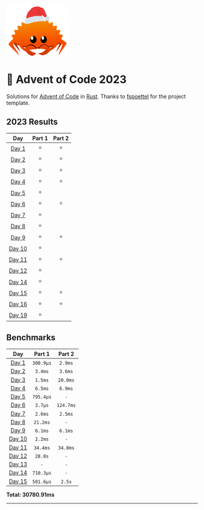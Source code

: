 <img src="./.assets/christmas_ferris.png" width="164">

# 🎄 Advent of Code 2023

Solutions for [Advent of Code](https://adventofcode.com/) in [Rust](https://www.rust-lang.org/). Thanks to [fspoettel](https://github.com/fspoettel/advent-of-code-rust) for the project template.

<!--- advent_readme_stars table --->
## 2023 Results

| Day | Part 1 | Part 2 |
| :---: | :---: | :---: |
| [Day 1](https://adventofcode.com/2023/day/1) | ⭐ | ⭐ |
| [Day 2](https://adventofcode.com/2023/day/2) | ⭐ | ⭐ |
| [Day 3](https://adventofcode.com/2023/day/3) | ⭐ | ⭐ |
| [Day 4](https://adventofcode.com/2023/day/4) | ⭐ | ⭐ |
| [Day 5](https://adventofcode.com/2023/day/5) | ⭐ |   |
| [Day 6](https://adventofcode.com/2023/day/6) | ⭐ | ⭐ |
| [Day 7](https://adventofcode.com/2023/day/7) | ⭐ |   |
| [Day 8](https://adventofcode.com/2023/day/8) | ⭐ |   |
| [Day 9](https://adventofcode.com/2023/day/9) | ⭐ | ⭐ |
| [Day 10](https://adventofcode.com/2023/day/10) | ⭐ |   |
| [Day 11](https://adventofcode.com/2023/day/11) | ⭐ | ⭐ |
| [Day 12](https://adventofcode.com/2023/day/12) | ⭐ |   |
| [Day 14](https://adventofcode.com/2023/day/14) | ⭐ |   |
| [Day 15](https://adventofcode.com/2023/day/15) | ⭐ | ⭐ |
| [Day 16](https://adventofcode.com/2023/day/16) | ⭐ | ⭐ |
| [Day 19](https://adventofcode.com/2023/day/19) | ⭐ |   |
<!--- advent_readme_stars table --->

<!--- benchmarking table --->
## Benchmarks

| Day | Part 1 | Part 2 |
| :---: | :---: | :---:  |
| [Day 1](./src/bin/01.rs) | `300.9µs` | `2.9ms` |
| [Day 2](./src/bin/02.rs) | `3.4ms` | `3.6ms` |
| [Day 3](./src/bin/03.rs) | `1.5ms` | `20.0ms` |
| [Day 4](./src/bin/04.rs) | `6.5ms` | `6.9ms` |
| [Day 5](./src/bin/05.rs) | `795.4µs` | `-` |
| [Day 6](./src/bin/06.rs) | `3.7µs` | `124.7ms` |
| [Day 7](./src/bin/07.rs) | `2.6ms` | `2.5ms` |
| [Day 8](./src/bin/08.rs) | `21.2ms` | `-` |
| [Day 9](./src/bin/09.rs) | `6.1ms` | `6.1ms` |
| [Day 10](./src/bin/10.rs) | `2.2ms` | `-` |
| [Day 11](./src/bin/11.rs) | `34.4ms` | `34.0ms` |
| [Day 12](./src/bin/12.rs) | `28.0s` | `-` |
| [Day 13](./src/bin/13.rs) | `-` | `-` |
| [Day 14](./src/bin/14.rs) | `710.3µs` | `-` |
| [Day 15](./src/bin/15.rs) | `501.6µs` | `2.5s` |

**Total: 30780.91ms**
<!--- benchmarking table --->

---
